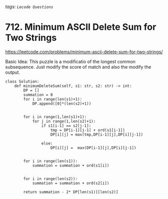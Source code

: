 ###### tags: `Lecode Questions`

# 712. Minimum ASCII Delete Sum for Two Strings

https://leetcode.com/problems/minimum-ascii-delete-sum-for-two-strings/

Basic Idea: This puzzle is a modificatio of the longest common subsequence.  Just modify the score of match and also the modify the output.


```python=
class Solution:
    def minimumDeleteSum(self, s1: str, s2: str) -> int:
        DP = [] 
        summation = 0
        for i in range(len(s1)+1):
            DP.append([0]*(len(s2)+1))
            
        
        for i in range(1,len(s1)+1):
            for j in range(1,len(s2)+1):
                if s1[i-1] == s2[j-1]:
                    tmp = DP[i-1][j-1] + ord(s1[i-1])
                    DP[i][j] = max(tmp,DP[i-1][j],DP[i][j-1])
                    
                else:
                    DP[i][j] =  max(DP[i-1][j],DP[i][j-1])
                    
        
        for i in range(len(s1)):
            summation = summation + ord(s1[i])
            
            
        for i in range(len(s2)):
            summation = summation + ord(s2[i])
            
        return summation - 2* DP[len(s1)][len(s2)]
```